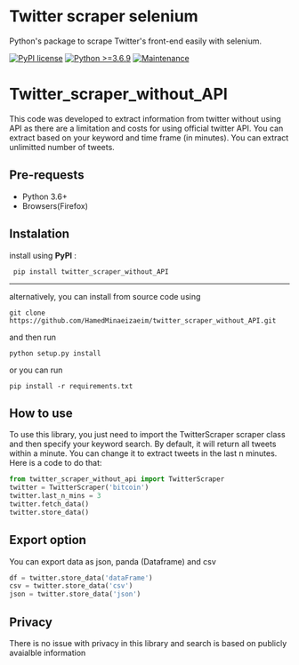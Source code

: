 <h1> Twitter scraper selenium </h1>
<p> Python's package to scrape Twitter's front-end easily with selenium.  </p>


[![PyPI license](https://img.shields.io/pypi/l/ansicolortags.svg)](https://opensource.org/licenses/MIT) [![Python >=3.6.9](https://img.shields.io/badge/python-3.6+-blue.svg)](https://www.python.org/downloads/release/python-360/)
[![Maintenance](https://img.shields.io/badge/Maintained-Yes-green.svg)](https://github.com/shaikhsajid1111/facebook_page_scraper/graphs/commit-activity)

# Twitter_scraper_without_API

This code was developed to extract information from twitter without using API as there are a limitation and costs for using official twitter API. You can extract based on your keyword and time frame (in minutes). You can extract unlimitted number of tweets. 


## Pre-requests

 - Python 3.6+
 - Browsers(Firefox)

## Instalation 
install using **PyPl** : 

   

     pip install twitter_scraper_without_API
    
---

alternatively, you can install from source code using 

    git clone https://github.com/HamedMinaeizaeim/twitter_scraper_without_API.git
 and then run 
 

    python setup.py install 
   or you can run 
   

    pip install -r requirements.txt




## How to use 

To use this library, you just need to import the TwitterScraper scraper class and then specify your keyword search. By default, it will return all tweets within a minute. You can change it to extract tweets in the last n minutes. Here is a code to do that: 

```py
from twitter_scraper_without_api import TwitterScraper
twitter = TwitterScraper('bitcoin')
twitter.last_n_mins = 3
twitter.fetch_data()
twitter.store_data()
```

## Export option

You can export data as json, panda (Dataframe) and csv

```py
df = twitter.store_data('dataFrame')
csv = twitter.store_data('csv')
json = twitter.store_data('json')
```

## Privacy

There is no issue with privacy in this library and search is based on publicly avaialble information 
